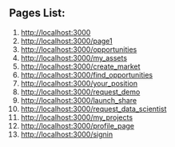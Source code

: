 <!-- need to clone this website: https://www.greenovation.ch/ -->

<h2>Pages List:</h2>

<ol>
    <li>
        <a href="http://localhost:3000">http://localhost:3000</a>
    </li>
    <li>
        <a href="http://localhost:3000/page1">http://localhost:3000/page1</a>
    </li>
    <li>
        <a href="http://localhost:3000/opportunities">http://localhost:3000/opportunities</a>
    </li>
    <li>
        <a href="http://localhost:3000/my_assets">http://localhost:3000/my_assets</a>
    </li>
    <li>
        <a href="http://localhost:3000/create_market">http://localhost:3000/create_market</a>
    </li>
    <li>
        <a href="http://localhost:3000/find_opportunities">http://localhost:3000/find_opportunities</a>
    </li>
    <li>
        <a href="http://localhost:3000/your_position">http://localhost:3000/your_position</a>
    </li>
    <li>
        <a href="http://localhost:3000/request_demo">http://localhost:3000/request_demo</a>
    </li>
    <li>
        <a href="http://localhost:3000/launch_share">http://localhost:3000/launch_share</a>
    </li>
    <li>
        <a href="http://localhost:3000/request_data_scientist">http://localhost:3000/request_data_scientist</a>
    </li>
    <li>
        <a href="http://localhost:3000/my_projects">http://localhost:3000/my_projects</a>
    </li>
    <li>
        <a href="http://localhost:3000/profile_page">http://localhost:3000/profile_page</a>
    </li>
    <li>
        <a href="http://localhost:3000/signin">http://localhost:3000/signin</a>
    </li>
</ol>